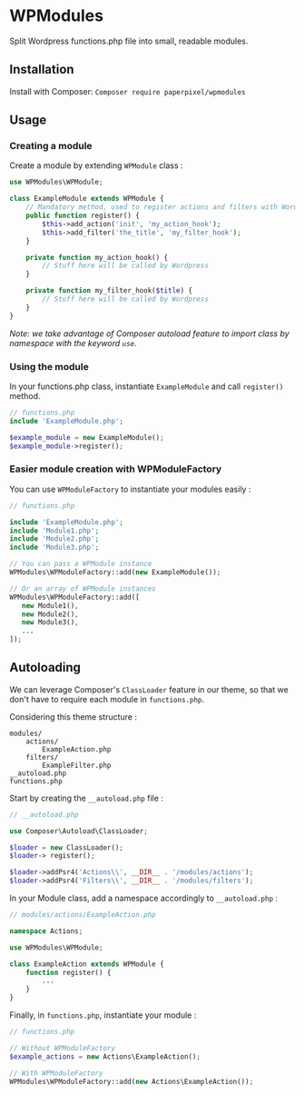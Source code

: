 # WPModules

Split Wordpress functions.php file into small, readable modules.

## Installation

Install with Composer: `Composer require paperpixel/wpmodules`

## Usage

### Creating a module

Create a module by extending `WPModule` class :

```php
use WPModules\WPModule;

class ExampleModule extends WPModule {
    // Mandatory method, used to register actions and filters with Wordpress.
    public function register() {
        $this->add_action('init', 'my_action_hook');
        $this->add_filter('the_title', 'my_filter_hook');
    }

    private function my_action_hook() {
        // Stuff here will be called by Wordpress
    }

    private function my_filter_hook($title) {
        // Stuff here will be called by Wordpress
    }
}
```

_Note: we take advantage of Composer autoload
feature to import class by namespace with the keyword `use`._

### Using the module

In your functions.php class, instantiate `ExampleModule` and call `register()` method.

```php
// functions.php
include 'ExampleModule.php';

$example_module = new ExampleModule();
$example_module->register();
```



### Easier module creation with WPModuleFactory

You can use `WPModuleFactory` to instantiate your modules easily :

```php
// functions.php

include 'ExampleModule.php';
include 'Module1.php';
include 'Module2.php';
include 'Module3.php';

// You can pass a WPModule instance
WPModules\WPModuleFactory::add(new ExampleModule());

// Or an array of WPModule instances
WPModules\WPModuleFactory::add([
   new Module1(),
   new Module2(),
   new Module3(),
   ...
]);
```

## Autoloading

We can leverage Composer's `ClassLoader` feature in our theme, so that we
don't have to require each module in `functions.php`.

Considering this theme structure :
```
modules/
    actions/
        ExampleAction.php
    filters/
        ExampleFilter.php
__autoload.php
functions.php
```

Start by creating the `__autoload.php` file :

```php
// __autoload.php

use Composer\Autoload\ClassLoader;

$loader = new ClassLoader();
$loader-> register();

$loader->addPsr4('Actions\\', __DIR__ . '/modules/actions');
$loader->addPsr4('Filters\\', __DIR__ . '/modules/filters');
```

In your Module class, add a namespace accordingly to `__autoload.php` :

```php
// modules/actions/ExampleAction.php

namespace Actions;

use WPModules\WPModule;

class ExampleAction extends WPModule {
    function register() {
        ...
    }
}
```

Finally, in `functions.php`, instantiate your module :

```php
// functions.php

// Without WPModuleFactory
$example_actions = new Actions\ExampleAction();

// With WPModuleFactory
WPModules\WPModuleFactory::add(new Actions\ExampleAction());
```